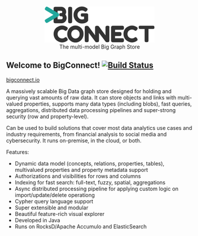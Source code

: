 <p align="center">
  <img src="docs/logo.png"/>
  <br>
  The multi-model Big Graph Store<br>
</p>

Welcome to BigConnect! [![Build Status](https://travis-ci.com/bigconnect/bigconnect.svg?branch=master)](https://travis-ci.com/bigconnect/bigconnect)
----------------------
[bigconnect.io](https://bigconnect.io)

A massively scalable Big Data graph store designed for holding and querying vast amounts of raw data. It can store objects and links with multi-valued properties, supports many data types (including blobs), fast queries, aggregations, distributed data processing pipelines and super-strong security (row and property-level).

Can be used to build solutions that cover most data analytics use cases and industry requirements, from financial analysis to social media and cybersecurity. It runs on-premise, in the cloud, or both.

Features:

* Dynamic data model (concepts, relations, properties, tables), multivalued properties and property metadata support
* Authorizations and visibilities for rows and columns
* Indexing for fast search: full-text, fuzzy, spatial, aggregations
* Async distributed processing pipeline for applying custom logic on import/update/delete operationg
* Cypher query language support
* Super extensible and modular
* Beautiful feature-rich visual explorer
* Developed in Java
* Runs on RocksD/Apache Accumulo and ElasticSearch

